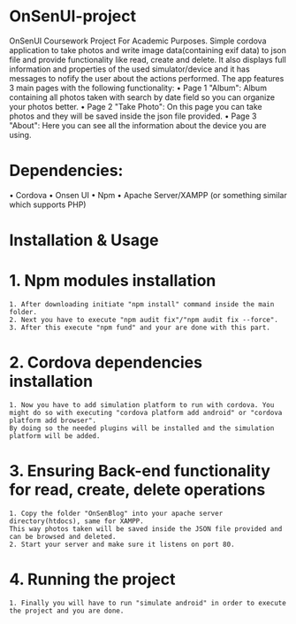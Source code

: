 # OnSenUI-project

 OnSenUI Coursework Project For Academic Purposes.
 Simple cordova application to take photos and write image data(containing exif data) to json file and provide functionality like read, create and delete.
 It also displays full information and properties of the used simulator/device and it has messages to nofify the user about the actions performed.
 The app features 3 main pages with the following functionality:
 • Page 1 "Album": Album containing all photos taken with search by date field so you can organize your photos better.
 • Page 2 "Take Photo": On this page you can take photos and they will be saved inside the json file provided.
 • Page 3 "About": Here you can see all the information about the device you are using.

# Dependencies:

 • Cordova
 • Onsen UI
 • Npm
 • Apache Server/XAMPP (or something similar which supports PHP)

# Installation & Usage

 # 1. Npm modules installation
    1. After downloading initiate "npm install" command inside the main folder.
    2. Next you have to execute "npm audit fix"/"npm audit fix --force".
    3. After this execute "npm fund" and your are done with this part.

 # 2. Cordova dependencies installation
    1. Now you have to add simulation platform to run with cordova. You might do so with executing "cordova platform add android" or "cordova platform add browser".
    By doing so the needed plugins will be installed and the simulation platform will be added.

 # 3. Ensuring Back-end functionality for read, create, delete operations
    1. Copy the folder "OnSenBlog" into your apache server directory(htdocs), same for XAMPP.
    This way photos taken will be saved inside the JSON file provided and can be browsed and deleted.
    2. Start your server and make sure it listens on port 80.

 # 4. Running the project
    1. Finally you will have to run "simulate android" in order to execute the project and you are done.

